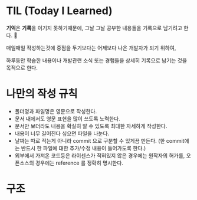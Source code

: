 # TIL (Today I Learned)

**기억**은 **기록**을 이기지 못하기때문에, 그날 그날 공부한 내용들을 기록으로 남기려고 한다. 💪

매일매일 작성하는것에 중점을 두기보다는 어제보다 나은 개발자가 되기 위하여,

하루동안 학습한 내용이나 개발관련 소식 또는 경험들을 상세히 기록으로 남기는 것을 목적으로 한다.

# 나만의 작성 규칙

- 폴더명과 파일명은 영문으로 작성한다.
- 문서 내에서도 영문 표현을 많이 쓰도록 노력한다.
- 문서만 보더라도 내용을 확실히 알 수 있도록 최대한 자세하게 작성한다.
- 내용이 너무 길어진다 싶으면 파일을 나눈다.
- 날짜는 따로 적는게 아니라 commit 으로 구분할 수 있게끔 만든다. (한 commit에는 반드시 한 파일에 대한 추가/수정 내용이 들어가도록 한다.)
- 외부에서 가져온 코드등은 라이센스가 적혀있지 않은 경우에는 원작자의 허가를, 오픈소스의 경우에는 reference 를 정확히 명시한다.

# 구조

